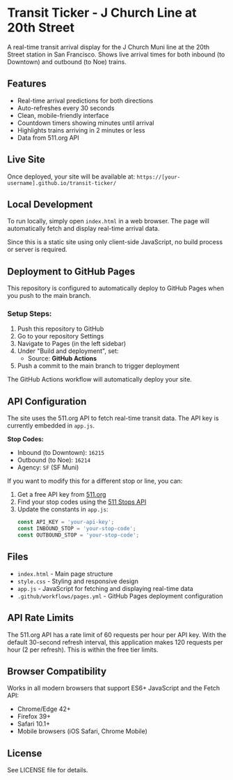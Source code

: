 # Transit Ticker - J Church Line at 20th Street

A real-time transit arrival display for the J Church Muni line at the 20th Street station in San Francisco. Shows live arrival times for both inbound (to Downtown) and outbound (to Noe) trains.

## Features

- Real-time arrival predictions for both directions
- Auto-refreshes every 30 seconds
- Clean, mobile-friendly interface
- Countdown timers showing minutes until arrival
- Highlights trains arriving in 2 minutes or less
- Data from 511.org API

## Live Site

Once deployed, your site will be available at:
`https://[your-username].github.io/transit-ticker/`

## Local Development

To run locally, simply open `index.html` in a web browser. The page will automatically fetch and display real-time arrival data.

Since this is a static site using only client-side JavaScript, no build process or server is required.

## Deployment to GitHub Pages

This repository is configured to automatically deploy to GitHub Pages when you push to the main branch.

### Setup Steps:

1. Push this repository to GitHub
2. Go to your repository Settings
3. Navigate to Pages (in the left sidebar)
4. Under "Build and deployment", set:
   - Source: **GitHub Actions**
5. Push a commit to the main branch to trigger deployment

The GitHub Actions workflow will automatically deploy your site.

## API Configuration

The site uses the 511.org API to fetch real-time transit data. The API key is currently embedded in `app.js`.

**Stop Codes:**
- Inbound (to Downtown): `16215`
- Outbound (to Noe): `16214`
- Agency: `SF` (SF Muni)

If you want to modify this for a different stop or line, you can:

1. Get a free API key from [511.org](https://511.org/open-data/token)
2. Find your stop codes using the [511 Stops API](https://511.org/open-data/transit)
3. Update the constants in `app.js`:
   ```javascript
   const API_KEY = 'your-api-key';
   const INBOUND_STOP = 'your-stop-code';
   const OUTBOUND_STOP = 'your-stop-code';
   ```

## Files

- `index.html` - Main page structure
- `style.css` - Styling and responsive design
- `app.js` - JavaScript for fetching and displaying real-time data
- `.github/workflows/pages.yml` - GitHub Pages deployment configuration

## API Rate Limits

The 511.org API has a rate limit of 60 requests per hour per API key. With the default 30-second refresh interval, this application makes 120 requests per hour (2 per refresh). This is within the free tier limits.

## Browser Compatibility

Works in all modern browsers that support ES6+ JavaScript and the Fetch API:
- Chrome/Edge 42+
- Firefox 39+
- Safari 10.1+
- Mobile browsers (iOS Safari, Chrome Mobile)

## License

See LICENSE file for details.